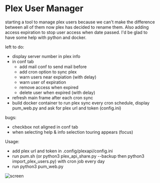 # Plex User Manager

starting a tool to manage plex users because we can't make the difference between all of them now plex has decided to rename them. 
Also adding access expiration to stop user access when date passed.
I'd be glad to have some help with python and docker.

left to do:
- display server number in plex info
- in conf tab 
  * add mail conf to send mail before
  * add cron option to sync plex
  * warn users near expiation (with delay)
  * warn user of expiration
  * remove access when expired
  * delete user when expired (with delay)
- refresh main frame after each cron sync
- build docker container to run plex sync every cron schedule, display pum_web.py and ask for plex url and token (config.ini)

bugs:
- checkbox not aligned in conf tab
- when selecting help & info selection touring appears (focus)

Usage:
 - add plex url and token in .config/plexapi/config.ini
 - run pum.sh (or python3 plex_api_share.py --backup then python3 import_plex_users.py) with cron job every day
 - run python3 pum_web.py
 
![screen](https://user-images.githubusercontent.com/9554635/172479259-af074417-b187-4483-8e98-91dde70861ba.png)
